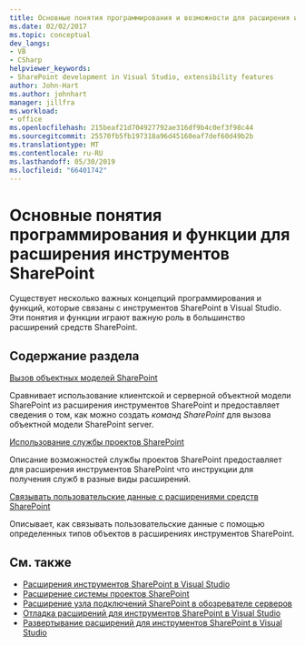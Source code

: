 ```yaml
---
title: Основные понятия программирования и возможности для расширения инструментов SharePoint
ms.date: 02/02/2017
ms.topic: conceptual
dev_langs:
- VB
- CSharp
helpviewer_keywords:
- SharePoint development in Visual Studio, extensibility features
author: John-Hart
ms.author: johnhart
manager: jillfra
ms.workload:
- office
ms.openlocfilehash: 215beaf21d704927792ae316df9b4c0ef3f98c44
ms.sourcegitcommit: 25570fb5fb197318a96d45160eaf7def60d49b2b
ms.translationtype: MT
ms.contentlocale: ru-RU
ms.lasthandoff: 05/30/2019
ms.locfileid: "66401742"
---
```

# <a name="programming-concepts-and-features-for-sharepoint-tools-extensions"></a>Основные понятия программирования и функции для расширения инструментов SharePoint
  Существует несколько важных концепций программирования и функций, которые связаны с инструментов SharePoint в Visual Studio. Эти понятия и функции играют важную роль в большинство расширений средств SharePoint.

## <a name="in-this-section"></a>Содержание раздела
 [Вызов объектных моделей SharePoint](../sharepoint/calling-into-the-sharepoint-object-models.md)

 Сравнивает использование клиентской и серверной объектной модели SharePoint из расширения инструментов SharePoint и предоставляет сведения о том, как можно создать *команд SharePoint* для вызова объектной модели SharePoint server.

 [Использование службы проектов SharePoint](../sharepoint/using-the-sharepoint-project-service.md)

 Описание возможностей службы проектов SharePoint предоставляет для расширения инструментов SharePoint что инструкции для получения служб в разные виды расширений.

 [Связывать пользовательские данные с расширениями средств SharePoint](../sharepoint/associating-custom-data-with-sharepoint-tools-extensions.md)

 Описывает, как связывать пользовательские данные с помощью определенных типов объектов в расширениях инструментов SharePoint.

## <a name="see-also"></a>См. также
- [Расширения инструментов SharePoint в Visual Studio](../sharepoint/extending-the-sharepoint-tools-in-visual-studio.md)
- [Расширение системы проектов SharePoint](../sharepoint/extending-the-sharepoint-project-system.md)
- [Расширение узла подключений SharePoint в обозревателе серверов](../sharepoint/extending-the-sharepoint-connections-node-in-server-explorer.md)
- [Отладка расширений для инструментов SharePoint в Visual Studio](../sharepoint/debugging-extensions-for-the-sharepoint-tools-in-visual-studio.md)
- [Развертывание расширений для инструментов SharePoint в Visual Studio](../sharepoint/deploying-extensions-for-the-sharepoint-tools-in-visual-studio.md)
